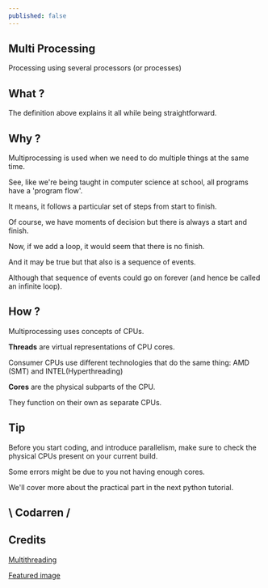 ```yaml
---
published: false
---
```

## Multi Processing
Processing using several processors (or processes)

## What ?

The definition above explains it all while being straightforward.

## Why ?

Multiprocessing is used when we need to do multiple things at the same time.

See, like we're being taught in computer science at school, all programs have a 'program flow'.

It means, it follows a particular set of steps from start to finish.

Of course, we have moments of decision but there is always a start and finish.


Now, if we add a loop, it would seem that there is no finish.

And it may be true but that also is a sequence of events.

Although that sequence of events could go on forever (and hence be called an infinite loop).

## How ?
Multiprocessing uses concepts of CPUs.

**Threads** are virtual representations of CPU cores.

Consumer CPUs use different technologies that do the same thing: AMD (SMT) and INTEL(Hyperthreading)

**Cores** are the physical subparts of the CPU.

They function on their own as separate CPUs.

## Tip
Before you start coding, and introduce parallelism, make sure to check the physical CPUs present on your current build.

Some errors might be due to you not having enough cores.

We'll cover more about the practical part in the next python tutorial.

## \ Codarren /

## Credits
[Multithreading](https://www.tomshardware.com/reviews/cpu-computing-thread-definition,5765.html)

[Featured image](https://ronnie05.files.wordpress.com/2013/09/processors-smartphones.jpg)